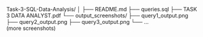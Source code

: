 Task-3-SQL-Data-Analysis/
│
├── README.md
├── queries.sql
├── TASK 3 DATA ANALYST.pdf
└── output_screenshots/
    ├── query1_output.png
    ├── query2_output.png
    ├── query3_output.png
    └── ... (more screenshots)
